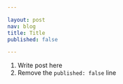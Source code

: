 ```yaml
---

layout: post
nav: blog
title: Title
published: false

---
```


1. Write post here
2. Remove the `published: false` line
